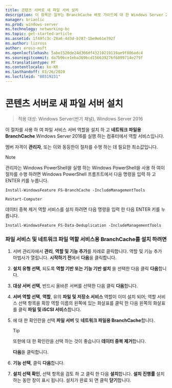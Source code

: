 ```yaml
---
title: 콘텐츠 서버로 새 파일 서버 설치
description: 이 항목은 일부는 BranchCache 배포 가이드에 대 한 Windows Server 2016, 지사에 WAN 대역폭 사용량을 최적화 하기 위해 분산 및 호스트 캐시 모드로 BranchCache를 배포 하는 방법을 보여 주는
manager: brianlic
ms.prod: windows-server
ms.technology: networking-bc
ms.topic: get-started-article
ms.assetid: 1f49fc3c-28a6-4d3d-b787-1be9e61e792f
ms.author: lizross
author: eross-msft
ms.openlocfilehash: 5abe1520de24d366df43210219119ae9f806adc4
ms.sourcegitcommit: da7b9bce1eba369bcd156639276f6899714e279f
ms.translationtype: MT
ms.contentlocale: ko-KR
ms.lasthandoff: 03/26/2020
ms.locfileid: "80319231"
---
```

# <a name="install-a-new-file-server-as-a-content-server"></a>콘텐츠 서버로 새 파일 서버 설치

>적용 대상: Windows Server(반기 채널), Windows Server 2016

이 절차를 사용 하 여 파일 서비스 서버 역할을 설치 하 고 **네트워크 파일용 BranchCache** Windows Server 2016를 실행 하는 컴퓨터에서 역할 서비스입니다.  
  
멤버 자격이 **관리자**, 또는 이와 동등한이 절차를 수행 하는 데 필요한 최소값입니다.  
  
> [!NOTE]  
> 관리자는 Windows PowerShell을 실행 하는 Windows PowerShell을 사용 하 여이 절차를 수행 하려면 Windows PowerShell 프롬프트에서 다음 명령을 입력 하 고 ENTER 키를 누릅니다.  
>   
> `Install-WindowsFeature FS-BranchCache -IncludeManagementTools`  
>   
> `Restart-Computer`  
>   
> 데이터 중복 제거 역할 서비스를 설치 하려면 다음 명령을 입력 한 다음 ENTER 키를 누릅니다.  
>   
> `Install-WindowsFeature FS-Data-Deduplication -IncludeManagementTools`  
  
### <a name="to-install-file-services-and-the-branchcache-for-network-files-role-service"></a>파일 서비스 및 네트워크 파일 역할 서비스용 BranchCache를 설치 하려면  
  
1.  서버 관리자에서 **관리**, **역할 및 기능 추가**를 차례로 클릭합니다. 역할 및 기능 추가 마법사가 열립니다. **시작하기 전**에서 **다음**을 클릭합니다.  
  
2.  **설치 유형 선택**, 되도록 **역할 기반 또는 기능 기반 설치** 을 선택한 다음 클릭 **다음**합니다.  
  
3.  **대상 서버 선택**, 반드시 올바른 서버를 선택한 다음 클릭 **다음**합니다.  
  
4.  **서버 역할 선택**,  **역할**, 유의 **파일 및 저장소 서비스** 역할이 이미 설치 되어; 역할 서비스 선택 항목을 확장 역할 이름의 왼쪽에 있는 화살표를 클릭 한 다음 왼쪽의 화살표를 클릭 **파일 및 iSCSI 서비스**합니다.  
  
5.  에 대 한 확인란을 선택 **파일 서버** 및 **네트워크 파일용 BranchCache**합니다.  
  
    > [!TIP]  
    > 또한에 대 한 확인란을 선택 하는 것이 좋습니다 **데이터 중복 제거**합니다.
  
    **다음**을 클릭합니다.  
  
6.  **기능 선택**, 클릭 **다음**합니다.  
  
7.  **설치 선택 확인**, 선택 항목을 검토 하 고 클릭 한 다음 **설치**합니다. **설치 진행률** 설치 하는 동안 창이 표시 됩니다. 설치가 완료 되 면 클릭 **닫기**합니다.
